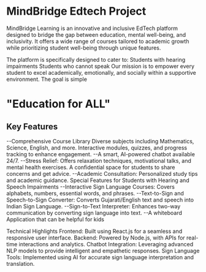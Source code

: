 # MindBridge Edtech Project
MindBridge Learning is an innovative and inclusive EdTech platform designed to bridge the gap between education, mental well-being, and inclusivity. It offers a wide range of courses tailored to academic growth while prioritizing student well-being through unique features.

The platform is specifically designed to cater to:
Students with hearing impairments
Students who cannot speak
Our mission is to empower every student to excel academically, emotionally, and socially within a supportive environment.
The goal is simple 
# "Education for ALL"

## Key Features
--Comprehensive Course Library
Diverse subjects including Mathematics, Science, English, and more.
Interactive modules, quizzes, and progress tracking to enhance engagement.
--A smart, AI-powered chatbot available 24/7.
--Stress Relief:
Offers relaxation techniques, motivational talks, and mental health exercises.
A confidential space for students to share concerns and get advice.
--Academic Consultation:
Personalized study tips and academic guidance.
Special Features for Students with Hearing and Speech Impairments
--Interactive Sign Language Courses:
Covers alphabets, numbers, essential words, and phrases.
--Text-to-Sign and Speech-to-Sign Converter:
Converts Gujarati/English text and speech into Indian Sign Language.
--Sign-to-Text Interpreter:
Enhances two-way communication by converting sign language into text.
--A whiteboard Application that can be helpful for kids


Technical Highlights
Frontend: Built using React.js for a seamless and responsive user interface.
Backend: Powered by Node.js, with APIs for real-time interactions and analytics.
Chatbot Integration: Leveraging advanced NLP models to provide intelligent and empathetic responses.
Sign Language Tools: Implemented using AI for accurate sign language interpretation and translation.
